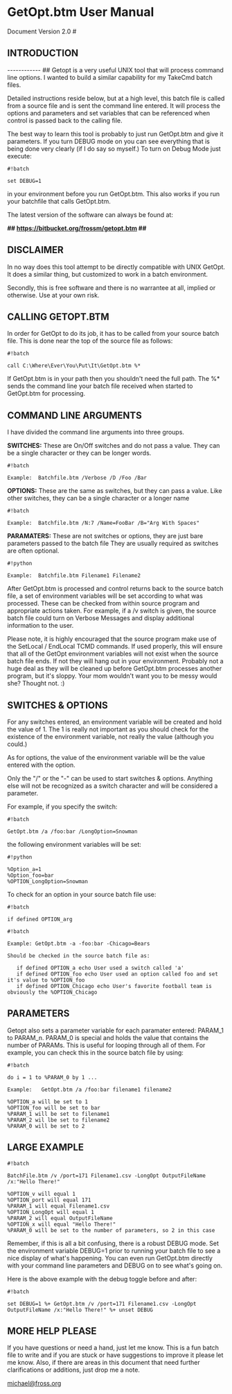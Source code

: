 # GetOpt.btm User Manual 
Document Version 2.0 #


## INTRODUCTION
------------ ##
Getopt is a very useful UNIX tool that will process command line options.  I wanted to build a similar capability for my TakeCmd batch files.

Detailed instructions reside below, but at a high level, this batch file is called from a source file and is sent the command line entered.  It will process the options and parameters and set variables that can be referenced when control is passed back to the calling file.

The best way to learn this tool is probably to just run GetOpt.btm and give it parameters.  If you turn DEBUG mode on you can see everything that is being done very clearly (if I do say so myself.)  To turn on Debug Mode just execute: 


```
#!batch

set DEBUG=1 
```

in your environment before you run GetOpt.btm.  This also works if you run your batchfile that calls GetOpt.btm.

The latest version of the software can always be found at:  

**## https://bitbucket.org/frossm/getopt.btm ##**


DISCLAIMER
----------
In no way does this tool attempt to be directly compatible with UNIX GetOpt.  It does a similar thing, but customized to work in a batch environment.

Secondly, this is free software and there is no warrantee at all, implied or otherwise.  Use at your own risk.


CALLING GETOPT.BTM
------------------
In order for GetOpt to do its job, it has to be called from your source batch file.  This is done near the top of the source file as follows:


```
#!batch

call C:\Where\Ever\You\Put\It\GetOpt.btm %*
```


If GetOpt.btm is in your path then you shouldn't need the full path.  The %* sends the command line your batch file received when started to GetOpt.btm for processing.


COMMAND LINE ARGUMENTS
----------------------
I have divided the command line arguments into three groups.

   **SWITCHES:**  These are On/Off switches and do not pass a value.  They can be a single character or they can be longer words.


```
#!batch

Example:  Batchfile.btm /Verbose /D /Foo /Bar
```

   **OPTIONS:**  These are the same as switches, but they can pass a value.  Like other switches, they can be a single character or a longer name
	

```
#!batch

Example:  Batchfile.btm /N:7 /Name=FooBar /B="Arg With Spaces"
```

   **PARAMATERS:**  These are not switches or options, they are just bare parameters passed to the batch file  They are usually required as switches are often optional.


```
#!python

Example:  Batchfile.btm Filename1 Filename2
```

After GetOpt.btm is processed and control returns back to the source batch file, a set of environment variables will be set according to what was processed.  These can be checked from within source program and appropriate actions taken.  For example, if a /v switch is given, the source batch file could turn on Verbose Messages and display additional information to the user.

Please note, it is highly encouraged that the source program make use of the SetLocal / EndLocal TCMD commands.  If used properly, this will ensure that all of the GetOpt environment variables will not exist when the source batch file ends.  If not they will hang out in your environment.  Probably not a huge deal as they will be cleaned up before GetOpt.btm processes another program, but it's sloppy.  Your mom wouldn't want you to be messy would she?  Thought not. :)



SWITCHES & OPTIONS
------------------
For any switches entered, an environment variable will be created and hold the value of 1.  The 1 is really not important as you should check for the existence of the environment variable, not really the value (although you could.)

As for options, the value of the environment variable will be the value entered with the option.

Only the "/" or the "-" can be used to start switches & options.  Anything else will not be recognized as a switch character and will be considered a parameter.

For example, if you specify the switch:


```
#!batch

GetOpt.btm /a /foo:bar /LongOption=Snowman
```

the following environment variables will be set:


```
#!python

%Option_a=1
%Option_foo=bar
%OPTION_LongOption=Snowman

```

To check for an option in your source batch file use:


```
#!batch

if defined OPTION_arg
```


```
#!batch

Example: GetOpt.btm -a -foo:bar -Chicago=Bears

Should be checked in the source batch file as:

   if defined OPTION_a echo User used a switch called 'a'
   if defined OPTION_foo echo User used an option called foo and set it's value to %OPTION_foo
   if defined OPTION_Chicago echo User's favorite football team is obviously the %OPTION_Chicago

```


PARAMETERS
----------
Getopt also sets a parameter variable for each paramater entered: PARAM_1 to PARAM_n.  PARAM_0 is special and holds the value that contains the number of PARAMs.  This is useful for looping through all of them.  For example, you can check this in the source batch file by using:


```
#!batch

do i = 1 to %PARAM_0 by 1 ...

Example:   GetOpt.btm /a /foo:bar filename1 filename2

%OPTION_a will be set to 1
%OPTION_foo will be set to bar
%PARAM_1 will be set to filename1
%PARAM_2 wil lbe set to filename2
%PARAM_0 will be set to 2
```

   
   
LARGE EXAMPLE
-------------


```
#!batch

BatchFile.btm /v /port=171 Filename1.csv -LongOpt OutputFileName /x:"Hello There!"
      
%OPTION_v will equal 1
%OPTION_port will equal 171
%PARAM_1 will equal Filename1.csv
%OPTION_LongOpt will equal 1
%PARAM_2 will equal OutputFileName
%OPTION_x will equal "Hello There!"
%PARAM_0 will be set to the number of parameters, so 2 in this case

```

	  
Remember, if this is all a bit confusing, there is a robust DEBUG mode.  Set the environment variable DEBUG=1 prior to running your batch file to see a nice display of what's happening.  You can even run GetOpt.btm directly with your command line parameters and DEBUG on to see what's going on.  

Here is the above example with the debug toggle before and after:


```
#!batch

set DEBUG=1 %+ GetOpt.btm /v /port=171 Filename1.csv -LongOpt OutputFileName /x:"Hello There!" %+ unset DEBUG

```

   
MORE HELP PLEASE
----------------

If you have questions or need a hand, just let me know.  This is a fun batch file to write and if you are stuck or have suggestions to improve it please let me know.  Also, if there are areas in this document that need further clarifications or additions, just drop me a note.

michael@fross.org